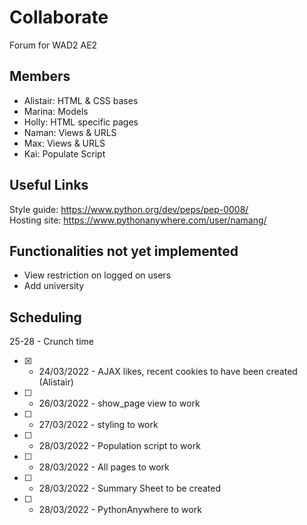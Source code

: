 # Collaborate
Forum for WAD2 AE2

## Members
- Alistair: HTML & CSS bases
- Marina: Models
- Holly: HTML specific pages
- Naman: Views & URLS
- Max: Views & URLS
- Kai: Populate Script

## Useful Links
Style guide: https://www.python.org/dev/peps/pep-0008/  
Hosting site: https://www.pythonanywhere.com/user/namang/

## Functionalities not yet implemented
- View restriction on logged on users
- Add university

## Scheduling
25-28 - Crunch time
- [x] - 24/03/2022 - AJAX likes, recent cookies to have been created (Alistair)
- [ ] - 26/03/2022 - show_page view to work
- [ ] - 27/03/2022 - styling to work
- [ ] - 28/03/2022 - Population script to work
- [ ] - 28/03/2022 - All pages to work
- [ ] - 28/03/2022 - Summary Sheet to be created
- [ ] - 28/03/2022 - PythonAnywhere to work
